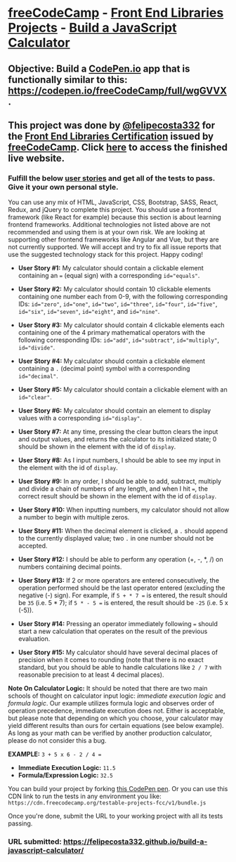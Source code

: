 # [freeCodeCamp](https://www.freecodecamp.org/) - [Front End Libraries Projects](https://www.freecodecamp.org/learn/front-end-libraries/front-end-libraries-projects/) - [Build a JavaScript Calculator](https://www.freecodecamp.org/learn/front-end-libraries/front-end-libraries-projects/build-a-javascript-calculator)

## **Objective:** Build a [CodePen.io](https://codepen.io/) app that is functionally similar to this: <https://codepen.io/freeCodeCamp/full/wgGVVX>.

## This project was done by [@felipecosta332](https://github.com/felipecosta332) for the [Front End Libraries Certification](https://www.freecodecamp.org/certification/felipecosta332/front-end-libraries) issued by [freeCodeCamp](https://www.freecodecamp.org/). Click [**here**](https://felipecosta332.github.io/build-a-javascript-calculator/) to access the finished live website.

### Fulfill the below [user stories](https://en.wikipedia.org/wiki/User_story) and get all of the tests to pass. Give it your own personal style.

You can use any mix of HTML, JavaScript, CSS, Bootstrap, SASS, React, Redux, and jQuery to complete this project. You should use a frontend framework (like React for example) because this section is about learning frontend frameworks. Additional technologies not listed above are not recommended and using them is at your own risk. We are looking at supporting other frontend frameworks like Angular and Vue, but they are not currently supported. We will accept and try to fix all issue reports that use the suggested technology stack for this project. Happy coding!

- **User Story #1:** My calculator should contain a clickable element containing an `=` (equal sign) with a corresponding `id="equals"`.

- **User Story #2:** My calculator should contain 10 clickable elements containing one number each from 0-9, with the following corresponding IDs: `id="zero"`, `id="one"`, `id="two"`, `id="three"`, `id="four"`, `id="five"`, `id="six"`, `id="seven"`, `id="eight"`, and `id="nine"`.

- **User Story #3:** My calculator should contain 4 clickable elements each containing one of the 4 primary mathematical operators with the following corresponding IDs: `id="add"`, `id="subtract"`, `id="multiply"`, `id="divide"`.

- **User Story #4:** My calculator should contain a clickable element containing a `.` (decimal point) symbol with a corresponding `id="decimal"`.

- **User Story #5:** My calculator should contain a clickable element with an `id="clear"`.

- **User Story #6:** My calculator should contain an element to display values with a corresponding `id="display"`.

- **User Story #7:** At any time, pressing the clear button clears the input and output values, and returns the calculator to its initialized state; 0 should be shown in the element with the id of `display`.

- **User Story #8:** As I input numbers, I should be able to see my input in the element with the id of `display`.

- **User Story #9:** In any order, I should be able to add, subtract, multiply and divide a chain of numbers of any length, and when I hit `=`, the correct result should be shown in the element with the id of `display`.

- **User Story #10:** When inputting numbers, my calculator should not allow a number to begin with multiple zeros.

- **User Story #11:** When the decimal element is clicked, a `.` should append to the currently displayed value; two `.` in one number should not be accepted.

- **User Story #12:** I should be able to perform any operation (+, -, *, /) on numbers containing decimal points.

- **User Story #13:** If 2 or more operators are entered consecutively, the operation performed should be the last operator entered (excluding the negative (-) sign). For example, if `5 + * 7 =` is entered, the result should be `35` (i.e. 5 * 7); if `5 * - 5 =` is entered, the result should be `-25` (i.e. 5 x (-5)).

- **User Story #14:** Pressing an operator immediately following `=` should start a new calculation that operates on the result of the previous evaluation.

- **User Story #15:** My calculator should have several decimal places of precision when it comes to rounding (note that there is no exact standard, but you should be able to handle calculations like `2 / 7` with reasonable precision to at least 4 decimal places).

**Note On Calculator Logic:** It should be noted that there are two main schools of thought on calculator input logic: *immediate execution logic* and *formula logic*. Our example utilizes formula logic and observes order of operation precedence, immediate execution does not. Either is acceptable, but please note that depending on which you choose, your calculator may yield different results than ours for certain equations (see below example). As long as your math can be verified by another production calculator, please do not consider this a bug.

**EXAMPLE:** `3 + 5 x 6 - 2 / 4 =`

- **Immediate Execution Logic:** `11.5`
- **Formula/Expression Logic:** `32.5`

You can build your project by forking [this CodePen pen](https://codepen.io/freeCodeCamp/pen/MJjpwO). Or you can use this CDN link to run the tests in any environment you like: `https://cdn.freecodecamp.org/testable-projects-fcc/v1/bundle.js`

Once you're done, submit the URL to your working project with all its tests passing.

### **URL submitted:** <https://felipecosta332.github.io/build-a-javascript-calculator/>